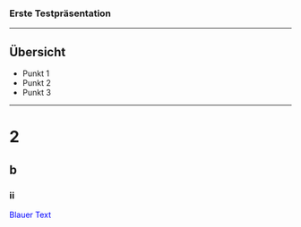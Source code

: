 ### Erste Testpräsentation

---

## Übersicht

* Punkt 1
* Punkt 2
* Punkt 3 

---

# 2
## b
### ii

<span style="color:blue">Blauer Text</span>
